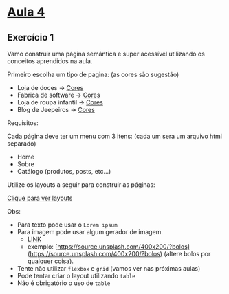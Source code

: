 # [Aula 4](https://bruno-cabral.notion.site/Aula-4-39862ecda2b7490d8759fbdf38c9f3c4)

## Exercício 1

Vamo construir uma página semântica e super acessível utilizando os conceitos aprendidos na aula.

Primeiro escolha um tipo de pagina: (as cores são sugestão)

-   Loja de doces → [Cores](https://colorhunt.co/palette/ffc7c7ffe2e2f6f6f68785a2)
-   Fabrica de software → [Cores](https://colorhunt.co/palette/f9f7f7dbe2ef3f72af112d4e)
-   Loja de roupa infantil → [Cores](https://colorhunt.co/palette/f38181fce38aeaffd095e1d3)
-   Blog de Jeepeiros -> [Cores](https://colorhunt.co/palette/7d5a50b4846ce5b299fcdec0)

Requisitos:

Cada página deve ter um menu com 3 itens: (cada um sera um arquivo html separado)

-   Home
-   Sobre
-   Catálogo (produtos, posts, etc…)

Utilize os layouts a seguir para construir as páginas:

[Clique para ver layouts](https://wireframe.cc/1cBFP2)

Obs:

-   Para texto pode usar o `Lorem ipsum`
-   Para imagem pode usar algum gerador de imagem.
    -   [LINK](https://source.unsplash.com/400x200/?bolos)
    -   exemplo: [https://source.unsplash.com/400x200/?bolos](https://source.unsplash.com/400x200/?bolos) (altere bolos por qualquer coisa).
-   Tente não utilizar `flexbox` e `grid` (vamos ver nas próximas aulas)
-   Pode tentar criar o layout utilizando `table`
-   Não é obrigatório o uso de `table`
